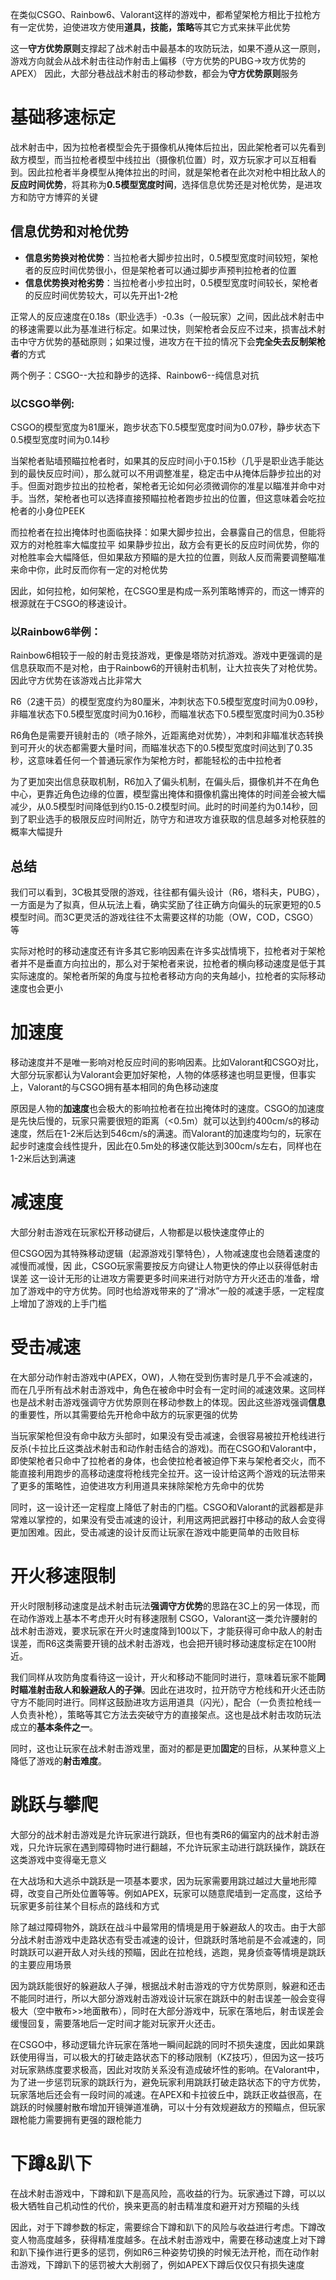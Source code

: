 
在类似CSGO、Rainbow6、Valorant这样的游戏中，都希望架枪方相比于拉枪方有一定优势，迫使进攻方使用**道具，技能，策略**等其它方式来抹平此优势

这一**守方优势原则**支撑起了战术射击中最基本的攻防玩法，如果不遵从这一原则，游戏方向就会从战术射击往动作射击上偏移（守方优势的PUBG->攻方优势的APEX）
因此，大部分巷战战术射击的移动参数，都会为**守方优势原则**服务

# 基础移速标定

战术射击中，因为拉枪者模型会先于摄像机从掩体后拉出，因此架枪者可以先看到敌方模型，而当拉枪者模型中线拉出（摄像机位置）时，双方玩家才可以互相看到。因此拉枪者半身模型从掩体拉出的时间，就是架枪者在此次对枪中相比敌人的**反应时间优势**，将其称为**0.5模型宽度时间**，选择信息优势还是对枪优势，是进攻方和防守方博弈的关键

## 信息优势和对枪优势
- **信息劣势换对枪优势**：当拉枪者大脚步拉出时，0.5模型宽度时间较短，架枪者的反应时间优势很小，但是架枪者可以通过脚步声预判拉枪者的位置 
- **信息优势换对枪劣势**：当拉枪者小步拉出时，0.5模型宽度时间较长，架枪者的反应时间优势较大，可以先开出1-2枪

正常人的反应速度在0.18s（职业选手）-0.3s（一般玩家）之间，因此战术射击中的移速需要以此为基准进行标定。如果过快，则架枪者会反应不过来，损害战术射击中守方优势的基础原则；如果过慢，进攻方在干拉的情况下会**完全失去反制架枪者**的方式

两个例子：CSGO--大拉和静步的选择、Rainbow6--纯信息对抗
### 以CSGO举例:
CSGO的模型宽度为81厘米，跑步状态下0.5模型宽度时间为0.07秒，静步状态下0.5模型宽度时间为0.14秒

当架枪者贴墙预瞄拉枪者时，如果其的反应时间小于0.15秒（几乎是职业选手能达到的最快反应时间），那么就可以不用调整准星，稳定击中从掩体后静步拉出的对手。但面对跑步拉出的拉枪者，架枪者无论如何必须微调你的准星以瞄准并命中对手。当然，架枪者也可以选择直接预瞄拉枪者跑步拉出的位置，但这意味着会吃拉枪者的小身位PEEK

而拉枪者在拉出掩体时也面临抉择：如果大脚步拉出，会暴露自己的信息，但能将双方的对枪胜率大幅度拉平
 如果静步拉出，敌方会有更长的反应时间优势，你的对枪胜率会大幅降低，但如果敌方预瞄的是大拉的位置，则敌人反而需要调整瞄准来命中你，此时反而你有一定的对枪优势

因此，如何拉枪，如何架枪，在CSGO里是构成一系列策略博弈的，而这一博弈的根源就在于CSGO的移速设计。

### 以Rainbow6举例：
Rainbow6相较于一般的射击竞技游戏，更像是塔防对抗游戏。游戏中更强调的是信息获取而不是对枪，由于Rainbow6的开镜射击机制，让大拉丧失了对枪优势。因此守方优势在该游戏占比非常大

R6（2速干员）的模型宽度约为80厘米，冲刺状态下0.5模型宽度时间为0.09秒，非瞄准状态下0.5模型宽度时间为0.16秒，而瞄准状态下0.5模型宽度时间为0.35秒

R6角色是需要开镜射击的（喷子除外，近距离绝对优势），冲刺和非瞄准状态转换到可开火的状态都需要大量时间，而瞄准状态下的0.5模型宽度时间达到了0.35秒，这意味着任何一个普通玩家作为架枪方时，都能轻松的击中拉枪者

为了更加突出信息获取机制，R6加入了偏头机制，在偏头后，摄像机并不在角色中心，更靠近角色边缘的位置，模型露出掩体和摄像机露出掩体的时间差会被大幅减少，从0.5模型时间降低到约0.15-0.2模型时间。此时的时间差约为0.14秒，回到了职业选手的极限反应时间附近，防守方和进攻方谁获取的信息越多对枪获胜的概率大幅提升

## 总结
我们可以看到，3C极其受限的游戏，往往都有偏头设计（R6，塔科夫，PUBG），一方面是为了拟真，但从玩法上看，确实奖励了往正确方向偏头的玩家更短的0.5模型时间。而3C更灵活的游戏往往不太需要这样的功能（OW，COD，CSGO）等

实际对枪时的移动速度还有许多其它影响因素在许多实战情境下，拉枪者对于架枪者并不是垂直方向拉出的，那么对于架枪者来说，拉枪者的横向移动速度是低于其实际速度的。架枪者所架的角度与拉枪者移动方向的夹角越小，拉枪者的实际移动速度也会更小

# 加速度
移动速度并不是唯一影响对枪反应时间的影响因素。比如Valorant和CSGO对比，大部分玩家都认为Valorant会更加好架枪，人物的体感移速也明显更慢，但事实上，Valorant的与CSGO拥有基本相同的角色移动速度

原因是人物的**加速度**也会极大的影响拉枪者在拉出掩体时的速度。CSGO的加速度是先快后慢的，玩家只需要很短的距离（<0.5m）就可以达到约400cm/s的移动速度，然后在1-2米后达到546cm/s的满速。而Valorant的加速度均匀的，玩家在起步时速度会线性提升，因此在0.5m处的移速仅能达到300cm/s左右，同样也在1-2米后达到满速

# 减速度
大部分射击游戏在玩家松开移动键后，人物都是以极快速度停止的

但CSGO因为其特殊移动逻辑（起源游戏引擎特色），人物减速度也会随着速度的减慢而减慢，因 此，CSGO玩家需要按反方向键让人物更快的停止以获得低射击误差
这一设计无形的让进攻方需要更多时间来进行对防守方开火还击的准备，增加了游戏中的守方优势。同时也给游戏带来的了“滑冰”一般的减速手感，一定程度上增加了游戏的上手门槛

# 受击减速
在大部分动作射击游戏中(APEX，OW)，人物在受到伤害时是几乎不会减速的，而在几乎所有战术射击游戏中，角色在被命中时会有一定时间的减速效果。这同样也是战术射击游戏强调守方优势原则在移动参数上的体现。因此这些游戏强调**信息**的重要性，所以其需要给先开枪命中敌方的玩家更强的优势

当玩家架枪但没有命中敌方头部时，如果没有受击减速，会很容易被拉开枪线进行反杀(卡拉比丘这类战术射击和动作射击结合的游戏)。而在CSGO和Valorant中，即使架枪者只命中了拉枪者的身体，也会使拉枪者被迫停下来与架枪者交火，而不能直接利用跑步的高移动速度将枪线完全拉开。这一设计给这两个游戏的玩法带来了更多的策略性，迫使进攻方利用道具来抹除架枪方先命中的优势

同时，这一设计还一定程度上降低了射击的门槛。CSGO和Valorant的武器都是非常难以掌控的，如果没有受击减速的设计，利用这两把武器打中移动的敌人会变得更加困难。因此，受击减速的设计反而让玩家在游戏中能更简单的击败目标

# 开火移速限制

开火时限制移动速度是战术射击玩法**强调守方优势**的思路在3C上的另一体现，而在动作游戏上基本不考虑开火时有移速限制
CSGO，Valorant这一类允许腰射的战术射击游戏，要求玩家在开火时速度降到100以下，才能获得可命中敌人的射击误差，而R6这类需要开镜的战术射击游戏，也会把开镜时移动速度标定在100附近。

我们同样从攻防角度看待这一设计，开火和移动不能同时进行，意味着玩家不能**同时瞄准射击敌人和躲避敌人的子弹**。因此在进攻时，拉开防守方枪线和开火还击防守方不能同时进行。同样这鼓励进攻方运用道具（闪光），配合（一负责拉枪线一人负责补枪），策略等其它方法去突破守方的直接架点。这也是战术射击攻防玩法成立的**基本条件之一**。

同时，这也让玩家在战术射击游戏里，面对的都是更加**固定**的目标，从某种意义上降低了游戏的**射击难度**。

# 跳跃与攀爬
大部分的战术射击游戏是允许玩家进行跳跃，但也有类R6的偏室内的战术射击游戏，只允许玩家在遇到障碍物时进行翻越，不允许玩家主动进行跳跃操作，跳跃在这类游戏中变得毫无意义

在大战场和大逃杀中跳跃是一项基本要求，因为玩家需要用跳过越过大量地形障碍，改变自己所处位置等等。例如APEX，玩家可以随意爬墙到一定高度，这给予玩家更多前往某个目标点的路线和方式

 除了越过障碍物外，跳跃在战斗中最常用的情境是用于躲避敌人的攻击。由于大部分战术射击游戏中走路状态有受击减速的设计，但跳跃时落地前是不会减速的，同时跳跃可以避开敌人对头线的预瞄，因此在拉枪线，逃跑，晃身侦查等情境是跳跃的主要应用场景
 
因为跳跃能很好的躲避敌人子弹，根据战术射击游戏的守方优势原则，躲避和还击不能同时进行，所以大部分游戏射击游戏设计玩家在跳跃中的射击误差一般会变得极大（空中散布>>地面散布），同时在大部分游戏中，玩家在落地后，射击误差会缓慢回复，需要落地后一定时间才能对玩家开火还击。

在CSGO中，移动逻辑允许玩家在落地一瞬间起跳的同时不损失速度，因此如果跳跃使用得当，可以极大的打破走路状态下的移动限制（KZ技巧），但因为这一技巧对玩家熟练度要求极高，因此对攻防关系没有造成破坏性的影响。在Valorant中，为了进一步惩罚玩家的跳跃行为，避免玩家利用跳跃打破走路状态下的守方优势，玩家落地后还会有一段时间的减速。在APEX和卡拉彼丘中，跳跃正收益很高，在跳跃的时候腰射散布增加开镜弹道准确，可以十分有效规避敌方的预瞄点，但玩家跟枪能力需要拥有更强的跟枪能力

# 下蹲&趴下
在战术射击游戏中，下蹲和趴下是高风险，高收益的行为。玩家通过下蹲，可以以极大牺牲自己机动性的代价，换来更高的射击精准度和避开对方预瞄的头线

因此，对于下蹲参数的标定，需要综合下蹲和趴下的风险与收益进行考虑。下蹲改变人物高度越多，获得精准度越多。在战术射击游戏中，需要在移动速度上对下蹲和趴下操作进行更多的惩罚，例如R6三种姿势切换的时候无法开枪，而在动作射击游戏，下蹲趴下的惩罚被大大削弱了，例如APEX下蹲后仅仅只有损失速度